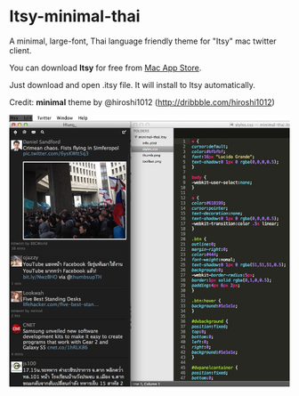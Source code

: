 Itsy-minimal-thai
============

A minimal, large-font, Thai language friendly theme for "Itsy" mac twitter client. 

You can download **Itsy** for free from [Mac App Store](https://itunes.apple.com/us/app/itsy/id405784662?mt=12).

Just download and open .itsy file. It will install to Itsy automatically.

Credit: **minimal** theme by @hiroshi1012 (http://dribbble.com/hiroshi1012)

![ss](/README/ss.jpg)